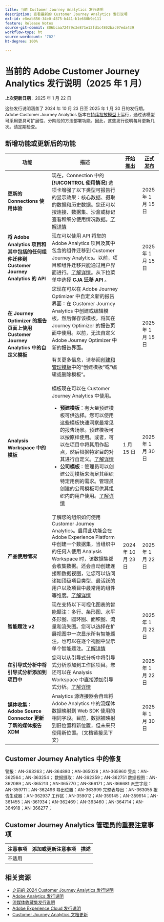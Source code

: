 ```yaml
---
title: 当前 Customer Journey Analytics 发行说明
description: 查看最新的 Customer Journey Analytics 发行说明
exl-id: e8eab856-34e0-4875-b441-b1e680b9e111
feature: Release Notes
source-git-commit: 806bcaa72479c3e871e12fd1c4802bac97eda439
workflow-type: ht
source-wordcount: '702'
ht-degree: 100%

---
```


# 当前的 Adobe Customer Journey Analytics 发行说明（2025 年 1 月）

**上次更新日期**：2025 年 1 月 22 日

这些发行说明涵盖了 2024 年 10 月 23 日至 2025 年 1 月 30 日的发行期。Adobe Customer Journey Analytics 版本在[持续投放模型](releases.md)上运行，通过该模型可采用更具可扩展性、分阶段的方法部署功能。因此，这些发行说明每月更新几次。请定期检查。

## 新增功能或更新后的功能

| 功能 | 描述 | [开始推出](releases.md) | [正式发布](releases.md) |
| ----------- | ---------- | ------- | ---- |
| **更新的 Connections 使用体验** | 现在，Connection 中的 **[!UICONTROL 使用情况]** 选项卡增强了以下类型可报告行的显示效果：核心数据、摄取的数据和历史数据。您还可以按连接、数据集、沙盒或标记查看和细分使用情况数据。[了解详情](https://experienceleague.adobe.com/zh-hans/docs/analytics-platform/using/cja-connections/manage-connections#connections-usage) |  | 2025 年 1 月 15 日 |
| **将 Adobe Analytics 项目和其中包括的任何组件迁移到 Customer Journey Analytics 的 API** | 现在可以使用 API 将您的 Adobe Analytics 项目及其中包含的组件迁移到 Customer Journey Analytics。以前，项目和组件迁移只能通过用户界面进行。[了解详情](https://adobedocs.github.io/analytics-2.0-apis/?urls.primaryName=CJA%20Migration%20APIs)。从下拉菜单中选择 **CJA 迁移 API** 。 |  | 2025 年 1 月 15 日 |
| **在 Journey Optimizer 的报告页面上使用 Customer Journey Analytics 中的自定义模板** | 您现在可以在 Adobe Journey Optimizer 中自定义新的报告界面：在 Customer Journey Analytics 中创建或编辑模板，然后保存该模板，将其在 Journey Optimizer 的报告页面中使用。以前，无法自定义 Adobe Journey Optimizer 中新的报告界面。 <p>有关更多信息，请参阅[创建和管理模板](https://experienceleague.adobe.com/zh-hans/docs/analytics-platform/using/cja-workspace/templates/create-templates)中的“创建模板”或“编辑或删除模板”。 |  | 2025 年 1 月 15 日 |
| **Analysis Workspace 中的模板** | 模板现在可以在 Customer Journey Analytics 中使用。<ul><li>**预建模板**：有大量预建模板可供选择。您可以使用这些模板快速洞察最常见的报告场景。预建模板可以按原样使用。或者，可以在项目中将其用作起点，然后根据特定目的对其进行自定义。[了解详情](/help/analysis-workspace/templates/use-templates.md)</li><li>**公司模板**：管理员可以创建公司模板来满足其组织特定用例的需求。管理员创建的公司模板可供其组织内的用户使用。[了解详情](/help/analysis-workspace/templates/create-templates.md)</li></ul> | 1 月 15 日 | 2025 年 1 月 30 日 |
| **产品使用情况** | 了解您的组织如何使用 Customer Journey Analytics。启用此功能会在 Adobe Experience Platform 中创建一个数据集，当组织中的任何人使用 Analysis Workspace 时，该数据集都会收集数据。还会自动创建连接和数据视图，让您可以访问诸如顶级项目类型、最活跃的用户以及项目中最常用的组件等维度。[了解详情](/help/tools/product-usage/usage-overview.md) | 2024 年 10 月 23 日 | 2025 年 1 月 22 日 |
| **智能题注 v2** | 现在支持以下可视化图表的智能题注：多行、条形图、水平条形图、圆环图、面积图、流量和流失图。您可以选择在扩展视图中一次显示所有智能题注，也可以在逐个视图中显示单个智能题注。[了解详情](https://experienceleague.adobe.com/zh-hans/docs/analytics-platform/using/cja-workspace/visualizations/intelligent-captions) |  | 2025 年 1 月 22 日 |
| **在引导式分析中将引导式分析添加到项目中** | 您可以从引导式分析中将引导式分析添加到工作区项目。您还可以在 Analysis Workspace 中直接添加引导式分析。[了解详情](https://experienceleague.adobe.com/zh-hans/docs/analytics-platform/using/guided-analysis/overview) |  | 2025 年 1 月 22 日 |
| **媒体收集：Adobe Source Connector 更新了新的媒体报告 XDM** | Analytics 源连接器会自动将 Adobe Analytics 中的流媒体数据映射到 Web SDK 使用的相同字段。目前，数据被映射到旧位置和新位置，但未来只使用新位置。（文档链接见下文） |  | 2025 年 1 月 30 日 |

## Customer Journey Analytics 中的修复

警报：AN-363263；AN-364880；AN-365029；AN-365960
受众：AN-362564；AN-363254；
数据摄取：AN-362359；AN-362751
数据视图：AN-362089；AN-365213；AN-365770；AN-366171；AN-366681
派生字段：AN-359711；AN-362496
导出位置：AN-363999
完整表导出：AN-363055
报告生成器：AN-362937
工作区：AN-359012；AN-359145；AN-359914；AN-361455；AN-361934；AN-362469；AN-363460；AN-364714；AN-364918；AN-366277；


## Customer Journey Analytics 管理员的重要注意事项

| 注意事项 | 添加或更新注意事项 | 描述 |
| --- | --- | --- |
| 不适用 | | |

## 相关资源

* [之前的 2024 Customer Journey Analytics 发行说明](/help/release-notes/2024.md)
* [Adobe Analytics 发行说明](https://experienceleague.adobe.com/docs/analytics/release-notes/latest.html?lang=zh-hans)
* [流媒体收藏集发行说明](https://experienceleague.adobe.com/docs/media-analytics/using/additional-resources/release-notes.html?lang=zh-hans)
* [Adobe Experience Cloud 发行说明](https://experienceleague.adobe.com/docs/release-notes/experience-cloud/current.html?lang=zh-hans)
* [Customer Journey Analytics 文档更新](/help/release-notes/doc-changes.md)
